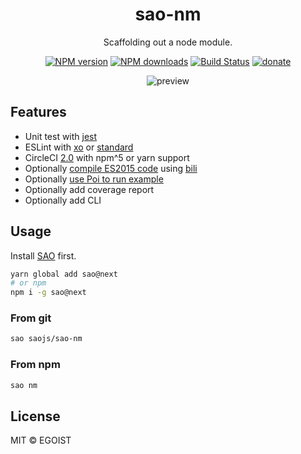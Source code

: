 <h1 align="center">sao-nm</h1>

<p align="center">
  Scaffolding out a node module.
</p>

<p align="center">
<a href="https://npmjs.com/package/sao-nm"><img src="https://img.shields.io/npm/v/sao-nm.svg?style=flat" alt="NPM version"></a> <a href="https://npmjs.com/package/sao-nm"><img src="https://img.shields.io/npm/dm/sao-nm.svg?style=flat" alt="NPM downloads"></a> <a href="https://circleci.com/gh/saojs/sao-nm"><img src="https://img.shields.io/circleci/project/saojs/sao-nm/master.svg?style=flat" alt="Build Status"></a> <a href="https://github.com/egoist/donate"><img src="https://img.shields.io/badge/$-donate-ff69b4.svg?maxAge=2592000&amp;style=flat" alt="donate"></a>
</p>

<p align="center">
  <img src="https://user-images.githubusercontent.com/8784712/28497936-b0c65a1a-6fc5-11e7-8d9d-75d2c297b6d5.png" alt="preview">
</p>

## Features

- Unit test with [jest](https://facebook.github.io/jest/)
- ESLint with [xo](https://github.com/sindresorhus/xo) or [standard](https://github.com/feross/standard)
- CircleCI [2.0](https://circleci.com/docs/2.0/) with npm^5 or yarn support
- Optionally [compile ES2015 code](./docs/compile-es2015.md) using [bili](https://github.com/unipahq/bili)
- Optionally [use Poi to run example](./docs/poi.md)
- Optionally add coverage report
- Optionally add CLI

## Usage

Install [SAO](https://github.com/saojs/sao) first.

```bash
yarn global add sao@next
# or npm
npm i -g sao@next
```

### From git

```bash
sao saojs/sao-nm
```

### From npm

```bash 
sao nm
```

## License

MIT &copy; EGOIST
